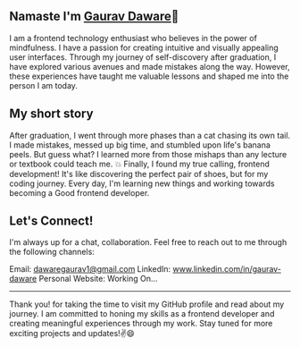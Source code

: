 

## Namaste I'm [Gaurav Daware][HOMEPAGE]🙏

I am a frontend technology enthusiast who believes in the power of mindfulness. I have a passion for creating intuitive and visually appealing user interfaces. Through my journey of self-discovery after graduation, I have explored various avenues and made mistakes along the way. However, these experiences have taught me valuable lessons and shaped me into the person I am today.

[homepage]: #

## My short story

After graduation, I went through more phases than a cat chasing its own tail. I made mistakes, messed up big time, and stumbled upon life's banana peels. But guess what? I learned more from those mishaps than any lecture or textbook could teach me. 💥 Finally, I found my true calling, frontend development! It's like discovering the perfect pair of shoes, but for my coding journey. Every day, I'm learning new things and working towards becoming a Good frontend developer.

## Let's Connect!
I'm always up for a chat, collaboration. Feel free to reach out to me through the following channels:

Email: <dawaregaurav1@gmail.com>
LinkedIn: www.linkedin.com/in/gaurav-daware
Personal Website: Working On...

***
Thank you! for taking the time to visit my GitHub profile and read about my journey. I am committed to honing my skills as a frontend developer and creating meaningful experiences through my work. Stay tuned for more exciting projects and updates!✌️😄




